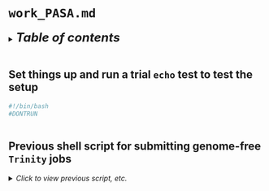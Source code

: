 
# `work_PASA.md`

<details>
<summary><b><font size="+2"><i>Table of contents</i></font></b></summary>
<!-- MarkdownTOC -->

1. [Set things up and run a trial `echo` test to test the setup](#set-things-up-and-run-a-trial-echo-test-to-test-the-setup)
1. [Previous shell script for submitting genome-free `Trinity` jobs](#previous-shell-script-for-submitting-genome-free-trinity-jobs)

<!-- /MarkdownTOC -->
</details>
<br />


<a id="set-things-up-and-run-a-trial-echo-test-to-test-the-setup"></a>
## Set things up and run a trial `echo` test to test the setup
```bash
#!/bin/bash
#DONTRUN



```

<a id="previous-shell-script-for-submitting-genome-free-trinity-jobs"></a>
## Previous shell script for submitting genome-free `Trinity` jobs
<details>
<summary><i>Click to view previous script, etc.</i></summary>

```bash
singularity run \
    --bind /loc/scratch \
    --bind $(pwd) \
    ~/singularity-docker-etc/PASA.sif \
        ${PASAHOME}/Launch_PASA_pipeline.pl \
            -c alignAssembly.config \
            -I 1002 \
            -C \
            -R \
            -g "${HOME}/genomes/sacCer3/Ensembl/108/DNA/Saccharomyces_cerevisiae.R64-1-1.dna.toplevel.chr-rename.fasta" \
            -t transcripts.fasta.clean \
            -T \
            -u transcripts.fasta \
            --transcribed_is_aligned_orient \
            --stringent_alignment_overlap 30.0 \
            --TDN tdn.accs \
            --ALIGNERS blat,gmap \
            --CPU "${SLURM_CPUS_ON_NODE}" \
                > >(tee -a stdout.log.txt) \
                2> >(tee -a stderr.log.txt >&2)
```
